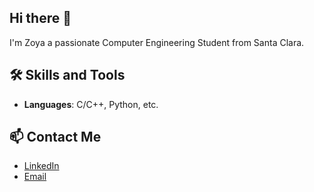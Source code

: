 ## Hi there 👋
I'm Zoya a passionate Computer Engineering Student from Santa Clara.

## 🛠️ Skills and Tools
- **Languages**: C/C++, Python, etc.

## 📫 Contact Me
- [LinkedIn](https://www.linkedin.com/in/zoya-shamak/)
- [Email](zoyashamak@gmail.com)

<!--
**ZoyaS/ZoyaS** is a ✨ _special_ ✨ repository because its `README.md` (this file) appears on your GitHub profile.
Here are some ideas to get you started:

- 🔭 I’m currently working on ...
- 🌱 I’m currently learning ...
- 👯 I’m looking to collaborate on ...
- 🤔 I’m looking for help with ...
- 💬 Ask me about ...
- 📫 How to reach me: ...
- 😄 Pronouns: ...
- ⚡ Fun fact: ...
-->

